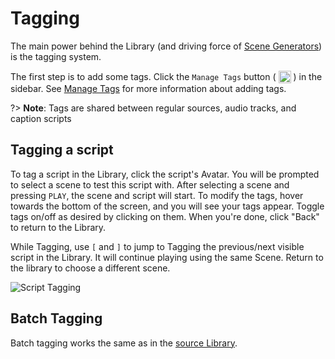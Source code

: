 # Tagging
The main power behind the Library (and driving force of [Scene Generators](scene_generators.md)) is the tagging system.

The first step is to add some tags. Click the `Manage Tags` button ( <img style="vertical-align: -5px"
src="doc_icons/tag.svg" alt="Manage Tags" width="20" height="20"> ) in the sidebar. See [Manage Tags](tagging.md#manage-tags)
for more information about adding tags.

?> **Note**: Tags are shared between regular sources, audio tracks, and caption scripts

## Tagging a script
To tag a script in the Library, click the script's Avatar. You will be prompted to select a scene to test this script 
with. After selecting a scene and pressing `PLAY`, the scene and script will start. To modify the tags, hover towards 
the bottom of the screen, and you will see your tags appear. Toggle tags on/off as desired by clicking on them. When 
you're done, click "Back" to return to the Library.

While Tagging, use `[` and `]` to jump to Tagging the previous/next visible script in the Library. It will continue
playing using the same Scene. Return to the library to choose a different scene.

<img src="doc_images/script_tagging.png" alt="Script Tagging" class="col-xs-10 col-xl-7">

## Batch Tagging

Batch tagging works the same as in the [source Library](tagging.md#batch-tagging).
